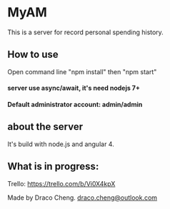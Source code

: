 # MyAM

This is a server for record personal spending history.

## How to use
 Open command line "npm install" then "npm start"
 
 #### server use async/await, it's need nodejs 7+
 #### Default administrator account: admin/admin

## about the server
It's build with node.js and angular 4.

## What is in progress:
Trello: https://trello.com/b/Vi0X4kpX



Made by Draco Cheng.
draco.cheng@outlook.com





